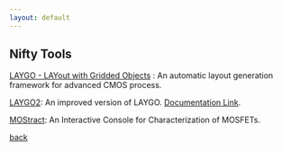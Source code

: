 ```yaml
---
layout: default
---
```


## Nifty Tools 

[LAYGO - LAYout with Gridded Objects](https://ucb-art.github.io/laygo/) : An automatic layout generation framework for 
advanced CMOS process.

[LAYGO2](https://github.com/niftylab/laygo2): An improved version of LAYGO. [Documentation Link](https://laygo2.github.io).

[MOStract](https://colab.research.google.com/drive/12ElvSB4RO6zi69Ir4Tv8Hm9YXmQo8FPw?usp=sharing): An Interactive Console for Characterization of MOSFETs.

[back](./)
